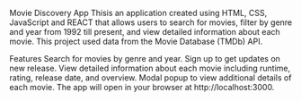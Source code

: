 Movie Discovery App
Thisis an application created using HTML, CSS, JavaScript and REACT that allows users to search for movies, filter by genre and year from 1992 till present, and view detailed information about each movie. This project used data from the Movie Database (TMDb) API.

Features
Search for movies by genre and year.
Sign up to get updates on new release.
View detailed information about each movie including runtime, rating, release date, and overview.
Modal popup to view additional details of each movie.
The app will open in your browser at http://localhost:3000.